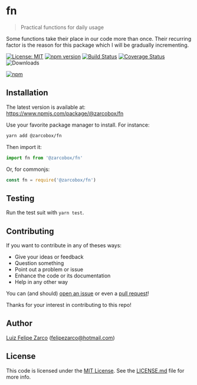 # fn

> Practical functions for daily usage

Some functions take their place in our code more than once. Their recurring factor is the reason for this package which I will be gradually incrementing.

[![License: MIT](https://img.shields.io/badge/License-MIT-blue.svg)](https://opensource.org/licenses/MIT) [![npm version](https://badge.fury.io/js/%40zarcobox%2Ffn.svg)](https://badge.fury.io/js/%40zarcobox%2Ffn) [![Build Status](https://travis-ci.org/zarcobox/fn.svg?branch=master)](https://travis-ci.org/zarcobox/fn) [![Coverage Status](https://coveralls.io/repos/github/zarcobox/fn/badge.svg?branch=master)](https://coveralls.io/github/zarcobox/fn?branch=master) ![Downloads](https://img.shields.io/npm/dw/fn)

[![npm](https://nodei.co/npm/@zarcobox/fn.png)](https://www.npmjs.com/package/@zarcobox/fn)

## Installation

The latest version is available at: https://www.npmjs.com/package/@zarcobox/fn

Use your favorite package manager to install. For instance:  

```bash
yarn add @zarcobox/fn
```

Then import it:

```javascript
import fn from '@zarcobox/fn'
```

Or, for commonjs:

```javascript
const fn = require('@zarcobox/fn')
```

## Testing

Run the test suit with `yarn test`.

## Contributing

If you want to contribute in any of theses ways:

- Give your ideas or feedback
- Question something
- Point out a problem or issue
- Enhance the code or its documentation
- Help in any other way

You can (and should) [open an issue](https://github.com/zarcobox/fn/issues/new) or even a [pull request](https://github.com/zarcobox/fn/compare)!

Thanks for your interest in contributing to this repo!

## Author

[Luiz Felipe Zarco](https://github.com/felipezarco) (felipezarco@hotmail.com)

## License

This code is licensed under the [MIT License](https://github.com/zarcobox/fn/blob/master/LICENSE). See the [LICENSE.md](https://github.com/zarcobox/fn/blob/master/LICENSE) file for more info.
